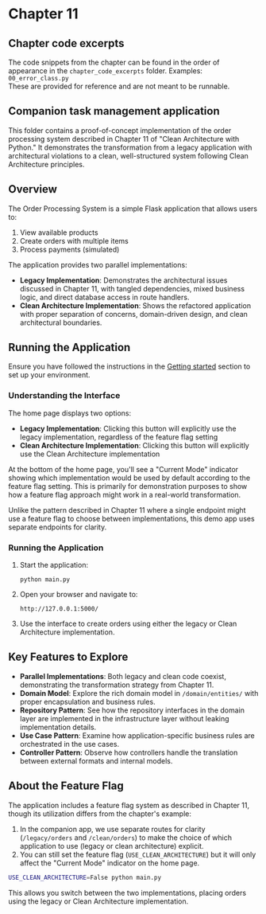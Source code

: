 # Chapter 11

## Chapter code excerpts
The code snippets from the chapter can be found in the order of appearance in the `chapter_code_excerpts` folder. Examples: `00_error_class.py`  
These are provided for reference and are not meant to be runnable.

## Companion task management application

This folder contains a proof-of-concept implementation of the order processing system described in Chapter 11 of "Clean Architecture with Python." It demonstrates the transformation from a legacy application with architectural violations to a clean, well-structured system following Clean Architecture principles.

## Overview

The Order Processing System is a simple Flask application that allows users to:

1. View available products
2. Create orders with multiple items
3. Process payments (simulated)

The application provides two parallel implementations:

- **Legacy Implementation**: Demonstrates the architectural issues discussed in Chapter 11, with tangled dependencies, mixed business logic, and direct database access in route handlers.
- **Clean Architecture Implementation**: Shows the refactored application with proper separation of concerns, domain-driven design, and clean architectural boundaries.

## Running the Application

Ensure you have followed the instructions in the [Getting started](../README.md#2-getting-started) section to set up your environment.

### Understanding the Interface

The home page displays two options:
- **Legacy Implementation**: Clicking this button will explicitly use the legacy implementation, regardless of the feature flag setting
- **Clean Architecture Implementation**: Clicking this button will explicitly use the Clean Architecture implementation

At the bottom of the home page, you'll see a "Current Mode" indicator showing which implementation would be used by default according to the feature flag setting. This is primarily for demonstration purposes to show how a feature flag approach might work in a real-world transformation.

Unlike the pattern described in Chapter 11 where a single endpoint might use a feature flag to choose between implementations, this demo app uses separate endpoints for clarity.




### Running the Application

1. Start the application:
   ```
   python main.py
   ```

2. Open your browser and navigate to:
   ```
   http://127.0.0.1:5000/
   ```

3. Use the interface to create orders using either the legacy or Clean Architecture implementation.

## Key Features to Explore

- **Parallel Implementations**: Both legacy and clean code coexist, demonstrating the transformation strategy from Chapter 11.
- **Domain Model**: Explore the rich domain model in `/domain/entities/` with proper encapsulation and business rules.
- **Repository Pattern**: See how the repository interfaces in the domain layer are implemented in the infrastructure layer without leaking implementation details.
- **Use Case Pattern**: Examine how application-specific business rules are orchestrated in the use cases.
- **Controller Pattern**: Observe how controllers handle the translation between external formats and internal models.

## About the Feature Flag

The application includes a feature flag system as described in Chapter 11, though its utilization differs from the chapter's example:

1. In the companion app, we use separate routes for clarity (`/legacy/orders` and `/clean/orders`) to make the choice of which application to use (legacy or clean architecture) explicit.
2. You can still set the feature flag (`USE_CLEAN_ARCHITECTURE`) but it will only affect the "Current Mode" indicator on the home page.
```bash
USE_CLEAN_ARCHITECTURE=False python main.py
```

This allows you switch between the two implementations, placing orders using the legacy or Clean Architecture implementation.